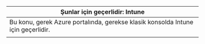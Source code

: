 |Şunlar için geçerlidir: Intune |
|--|
|Bu konu, gerek Azure portalında, gerekse klasik konsolda Intune için geçerlidir.|
| |
